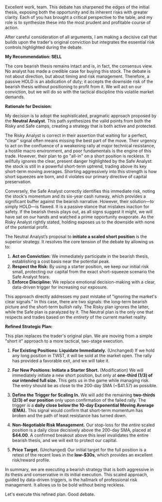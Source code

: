 Excellent work, team. This debate has sharpened the edges of the initial thesis, exposing both the opportunity and its inherent risks with greater clarity. Each of you has brought a critical perspective to the table, and my role is to synthesize these into the most prudent and profitable course of action.

After careful consideration of all arguments, I am making a decisive call that builds upon the trader's original conviction but integrates the essential risk controls highlighted during the debate.

**My Recommendation: SELL**

The core bearish thesis remains intact and is, in fact, the consensus view. No analyst has made a credible case for buying this stock. The debate is not about direction, but about timing and risk management. Therefore, a passive HOLD is an abdication of duty; it accepts the downside risk of the bearish thesis without positioning to profit from it. We will act on our conviction, but we will do so with the tactical discipline this volatile market demands.

**Rationale for Decision:**

My decision is to adopt the sophisticated, pragmatic approach proposed by the **Neutral Analyst**. This path synthesizes the valid points from both the Risky and Safe camps, creating a strategy that is both active and protected.

The Risky Analyst is correct in their assertion that waiting for a perfect, "clear" signal often means missing the best part of the move. Their urgency to act on the confluence of a weakening rally at major technical resistance, a hostile macro environment, and poor fundamentals is the engine of this trade. However, their plan to go "all-in" on a short position is reckless. It willfully ignores the clear, present danger highlighted by the Safe Analyst: the stock is still in a powerful short-term uptrend, trading above its key short-term moving averages. Shorting aggressively into this strength is how short squeezes are born, and it violates our primary directive of capital preservation.

Conversely, the Safe Analyst correctly identifies this immediate risk, noting the stock's momentum and its six-year cash runway, which provides a significant buffer against the bearish narrative. However, their solution—to simply HOLD—is flawed. It is a passive stance that mistakes inaction for safety. If the bearish thesis plays out, as all signs suggest it might, we will have sat on our hands and watched a prime opportunity evaporate. As the Risky Analyst rightly stated, holding exposes us to the downside with none of the potential profit.

The Neutral Analyst’s proposal to **initiate a scaled short position** is the superior strategy. It resolves the core tension of the debate by allowing us to:
1.  **Act on Conviction:** We immediately participate in the bearish thesis, establishing a cost basis near the potential peak.
2.  **Respect the Risk:** By using a starter position, we keep our initial risk small, protecting our capital from the exact short-squeeze scenario the Safe Analyst fears.
3.  **Enforce Discipline:** We replace emotional decision-making with a clear, data-driven trigger for increasing our exposure.

This approach directly addresses my past mistake of "ignoring the market's clear signals." In this case, there are two signals: the long-term bearish picture and the short-term bullish rally. The Risky plan ignores the latter, while the Safe plan is paralyzed by it. The Neutral plan is the only one that respects and trades based on the *entirety* of the current market reality.

**Refined Strategic Plan:**

This plan replaces the trader's original plan. We are moving from a simple "short it" approach to a more tactical, two-stage execution.

1.  **For Existing Positions: Liquidate Immediately.** (Unchanged) If we hold any long position in TWST, it will be sold at the market open. The rally has provided a favorable exit, and we will take it.

2.  **For New Positions: Initiate a Starter Short.** (Modification) We will immediately initiate a new short position, but only at **one-third (1/3) of our intended full size.** This gets us in the game while managing risk. The entry should be as close to the 200-day SMA (~$41.57) as possible.

3.  **Define the Trigger for Scaling In.** We will add the remaining **two-thirds (2/3) of our position** only upon confirmation of the failed rally. The trigger is a **daily close below the 10-day Exponential Moving Average (EMA).** This signal would confirm that short-term momentum has broken and the path of least resistance has turned down.

4.  **Non-Negotiable Risk Management.** Our stop-loss for the *entire* scaled position is a daily close decisively above the 200-day SMA, placed at **$44.00**. A confirmed breakout above this level invalidates the entire bearish thesis, and we will exit to protect our capital.

5.  **Price Target.** (Unchanged) Our initial target for the full position is a retest of the recent lows in the **low-$30s**, which provides an excellent risk/reward profile.

In summary, we are executing a bearish strategy that is both aggressive in its thesis and conservative in its initial execution. This scaled approach, guided by data-driven triggers, is the hallmark of professional risk management. It allows us to be bold without being reckless.

Let's execute this refined plan. Good debate.